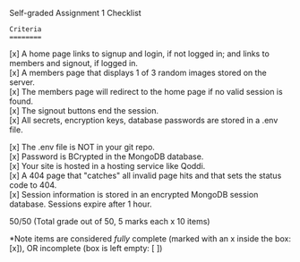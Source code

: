 Self-graded Assignment 1 Checklist

    Criteria	
    ========
[x]  A home page links to signup and login, if not logged in; and links to members and signout, if logged in.  
[x]  A members page that displays 1 of 3 random images stored on the server.  
[x]  The members page will redirect to the home page if no valid session is found.  
[x]  The signout buttons end the session.  
[x]  All secrets, encryption keys, database passwords are stored in a .env file.  

[x]  The .env file is NOT in your git repo.  
[x]  Password is BCrypted in the MongoDB database.  
[x]  Your site is hosted in a hosting service like Qoddi.  
[x]  A 404 page that "catches" all invalid page hits and that sets the status code to 404.  
[x]  Session information is stored in an encrypted MongoDB session database. Sessions expire after 1 hour.  
 
50/50 (Total grade out of 50, 5 marks each x 10 items)  

*Note items are considered *fully* complete (marked with an x inside the box: [x]), OR incomplete (box is left empty: [ ])